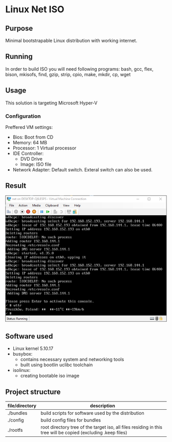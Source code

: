# Linux Net ISO

## Purpose
Minimal bootstrapable Linux distribution with working internet.

## Running
In order to build ISO you will need following programs:
bash, gcc, flex, bison, mkisofs, find, gzip, strip, cpio, make, mkdir, cp, wget

## Usage
This solution is targeting Microsoft Hyper-V

### Configuration
Preffered VM settings:
- Bios: Boot from CD
- Memory: 64 MB
- Processor: 1 Virtual processor
- IDE Controller:
    - DVD Drive
    - Image: ISO file
- Network Adapter: Default switch. Exteral switch can also be used.

## Result
![net vm](result.png "result")

## Software used
- Linux kernel 5.10.17
- busybox:
    - contains necessary system and networking tools
    - built using bootlin uclibc toolchain
- isolinux:
    - creating bootable iso image

## Project structure
| file/directory | description |
|----------------|-------------|
| ./bundles      | build scripts for software used by the distribution |
| ./config       | build config files for bundles |
| ./rootfs       | root directory tree of the target iso, all files residing in this tree will be copied (excluding .keep files) |

